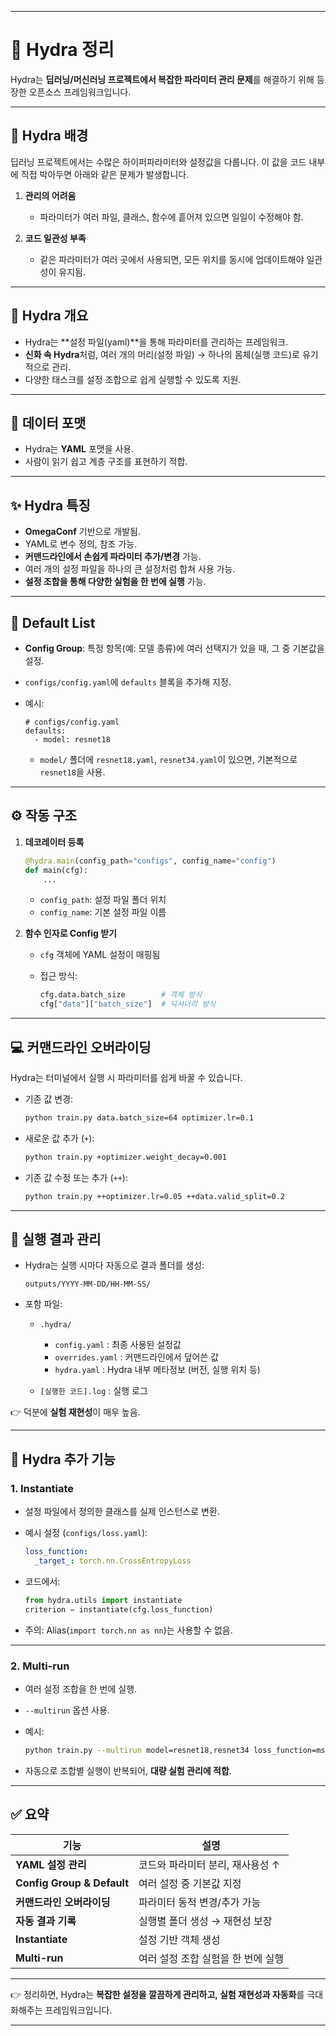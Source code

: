 

---

# 🐍 Hydra 정리

Hydra는 **딥러닝/머신러닝 프로젝트에서 복잡한 파라미터 관리 문제**를 해결하기 위해 등장한 오픈소스 프레임워크입니다.

---

## 📌 Hydra 배경

딥러닝 프로젝트에서는 수많은 하이퍼파라미터와 설정값을 다룹니다.
이 값을 코드 내부에 직접 박아두면 아래와 같은 문제가 발생합니다.

1. **관리의 어려움**

   * 파라미터가 여러 파일, 클래스, 함수에 흩어져 있으면 일일이 수정해야 함.
2. **코드 일관성 부족**

   * 같은 파라미터가 여러 곳에서 사용되면, 모든 위치를 동시에 업데이트해야 일관성이 유지됨.

---

## 🧾 Hydra 개요

* Hydra는 **설정 파일(yaml)**을 통해 파라미터를 관리하는 프레임워크.
* **신화 속 Hydra**처럼, 여러 개의 머리(설정 파일) → 하나의 몸체(실행 코드)로 유기적으로 관리.
* 다양한 태스크를 설정 조합으로 쉽게 실행할 수 있도록 지원.

---

## 📂 데이터 포맷

* Hydra는 **YAML** 포맷을 사용.
* 사람이 읽기 쉽고 계층 구조를 표현하기 적합.

---

## ✨ Hydra 특징

* **OmegaConf** 기반으로 개발됨.
* YAML로 변수 정의, 참조 가능.
* **커맨드라인에서 손쉽게 파라미터 추가/변경** 가능.
* 여러 개의 설정 파일을 하나의 큰 설정처럼 합쳐 사용 가능.
* **설정 조합을 통해 다양한 실험을 한 번에 실행** 가능.

---

## 📌 Default List

* **Config Group**: 특정 항목(예: 모델 종류)에 여러 선택지가 있을 때, 그 중 기본값을 설정.
* `configs/config.yaml`에 `defaults` 블록을 추가해 지정.
* 예시:

  ```
  # configs/config.yaml
  defaults:
    - model: resnet18
  ```

  * `model/` 폴더에 `resnet18.yaml`, `resnet34.yaml`이 있으면, 기본적으로 `resnet18`을 사용.

---

## ⚙️ 작동 구조

1. **데코레이터 등록**

   ```python
   @hydra.main(config_path="configs", config_name="config")
   def main(cfg):
       ...
   ```

   * `config_path`: 설정 파일 폴더 위치
   * `config_name`: 기본 설정 파일 이름

2. **함수 인자로 Config 받기**

   * `cfg` 객체에 YAML 설정이 매핑됨
   * 접근 방식:

     ```python
     cfg.data.batch_size        # 객체 방식
     cfg["data"]["batch_size"]  # 딕셔너리 방식
     ```

---

## 💻 커맨드라인 오버라이딩

Hydra는 터미널에서 실행 시 파라미터를 쉽게 바꿀 수 있습니다.

* 기존 값 변경:

  ```bash
  python train.py data.batch_size=64 optimizer.lr=0.1
  ```
* 새로운 값 추가 (`+`):

  ```bash
  python train.py +optimizer.weight_decay=0.001
  ```
* 기존 값 수정 또는 추가 (`++`):

  ```bash
  python train.py ++optimizer.lr=0.05 ++data.valid_split=0.2
  ```

---

## 📂 실행 결과 관리

* Hydra는 실행 시마다 자동으로 결과 폴더를 생성:

  ```
  outputs/YYYY-MM-DD/HH-MM-SS/
  ```
* 포함 파일:

  * `.hydra/`

    * `config.yaml` : 최종 사용된 설정값
    * `overrides.yaml` : 커맨드라인에서 덮어쓴 값
    * `hydra.yaml` : Hydra 내부 메타정보 (버전, 실행 위치 등)
  * `[실행한 코드].log` : 실행 로그

👉 덕분에 **실험 재현성**이 매우 높음.

---

## 🔨 Hydra 추가 기능

### 1. Instantiate

* 설정 파일에서 정의한 클래스를 실제 인스턴스로 변환.
* 예시 설정 (`configs/loss.yaml`):

  ```yaml
  loss_function:
    _target_: torch.nn.CrossEntropyLoss
  ```
* 코드에서:

  ```python
  from hydra.utils import instantiate
  criterion = instantiate(cfg.loss_function)
  ```
* 주의: Alias(`import torch.nn as nn`)는 사용할 수 없음.

---

### 2. Multi-run

* 여러 설정 조합을 한 번에 실행.
* `--multirun` 옵션 사용.
* 예시:

  ```bash
  python train.py --multirun model=resnet18,resnet34 loss_function=mse_loss,cross_entropy
  ```
* 자동으로 조합별 실행이 반복되어, **대량 실험 관리에 적합**.

---

## ✅ 요약

| 기능                         | 설명                   |
| -------------------------- | -------------------- |
| **YAML 설정 관리**             | 코드와 파라미터 분리, 재사용성 ↑  |
| **Config Group & Default** | 여러 설정 중 기본값 지정       |
| **커맨드라인 오버라이딩**            | 파라미터 동적 변경/추가 가능     |
| **자동 결과 기록**               | 실행별 폴더 생성 → 재현성 보장   |
| **Instantiate**            | 설정 기반 객체 생성          |
| **Multi-run**              | 여러 설정 조합 실험을 한 번에 실행 |

---

👉 정리하면, Hydra는 **복잡한 설정을 깔끔하게 관리하고, 실험 재현성과 자동화**를 극대화해주는 프레임워크입니다.

---

